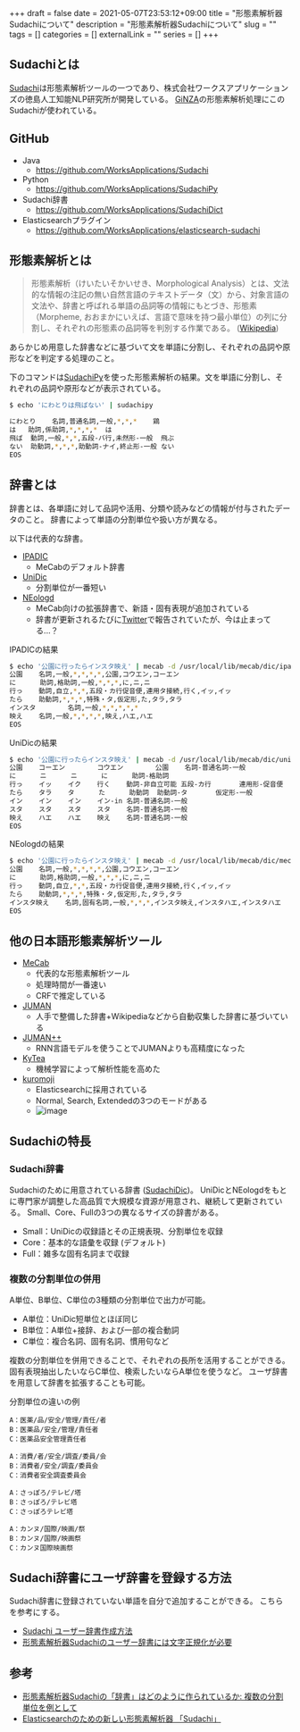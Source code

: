 +++
draft = false
date = 2021-05-07T23:53:12+09:00
title = "形態素解析器Sudachiについて"
description = "形態素解析器Sudachiについて"
slug = ""
tags = []
categories = []
externalLink = ""
series = []
+++

## Sudachiとは
[Sudachi](https://github.com/WorksApplications/Sudachi)は形態素解析ツールの一つであり、株式会社ワークスアプリケーションズの徳島人工知能NLP研究所が開発している。
[GiNZA](https://megagonlabs.github.io/ginza/)の形態素解析処理にこのSudachiが使われている。

## GitHub
- Java
  - https://github.com/WorksApplications/Sudachi
- Python
  - https://github.com/WorksApplications/SudachiPy
- Sudachi辞書
  - https://github.com/WorksApplications/SudachiDict
- Elasticsearchプラグイン
  - https://github.com/WorksApplications/elasticsearch-sudachi

## 形態素解析とは

> 形態素解析（けいたいそかいせき、Morphological Analysis）とは、文法的な情報の注記の無い自然言語のテキストデータ（文）から、対象言語の文法や、辞書と呼ばれる単語の品詞等の情報にもとづき、形態素（Morpheme, おおまかにいえば、言語で意味を持つ最小単位）の列に分割し、それぞれの形態素の品詞等を判別する作業である。 ([Wikipedia](https://ja.wikipedia.org/wiki/%E5%BD%A2%E6%85%8B%E7%B4%A0%E8%A7%A3%E6%9E%90))

あらかじめ用意した辞書などに基づいて文を単語に分割し、それぞれの品詞や原形などを判定する処理のこと。

下のコマンドは[SudachiPy](https://github.com/WorksApplications/SudachiPy)を使った形態素解析の結果。文を単語に分割し、それぞれの品詞や原形などが表示されている。

```bash
$ echo 'にわとりは飛ばない' | sudachipy

にわとり	名詞,普通名詞,一般,*,*,*	鶏
は	助詞,係助詞,*,*,*,*	は
飛ば	動詞,一般,*,*,五段-バ行,未然形-一般	飛ぶ
ない	助動詞,*,*,*,助動詞-ナイ,終止形-一般	ない
EOS
```


## 辞書とは
辞書とは、各単語に対して品詞や活用、分類や読みなどの情報が付与されたデータのこと。
辞書によって単語の分割単位や扱い方が異なる。

以下は代表的な辞書。

- [IPADIC](http://manual.freeshell.org/chasen/ipadic-ja.pdf)
  - MeCabのデフォルト辞書
- [UniDic](https://unidic.ninjal.ac.jp/download#unidic_bccwj)
  - 分割単位が一番短い
- [NEologd](https://github.com/neologd/mecab-ipadic-neologd)
  - MeCab向けの拡張辞書で、新語・固有表現が追加されている
  - 辞書が更新されるたびに[Twitter](https://twitter.com/neologdofficial?lang=ja)で報告されていたが、今は止まってる...？

IPADICの結果

```bash
$ echo '公園に行ったらインスタ映え' | mecab -d /usr/local/lib/mecab/dic/ipadic
公園    名詞,一般,*,*,*,*,公園,コウエン,コーエン
に      助詞,格助詞,一般,*,*,*,に,ニ,ニ
行っ    動詞,自立,*,*,五段・カ行促音便,連用タ接続,行く,イッ,イッ
たら    助動詞,*,*,*,特殊・タ,仮定形,た,タラ,タラ
インスタ        名詞,一般,*,*,*,*,*
映え    名詞,一般,*,*,*,*,映え,ハエ,ハエ
EOS
```

UniDicの結果

```bash
$ echo '公園に行ったらインスタ映え' | mecab -d /usr/local/lib/mecab/dic/unidic
公園    コーエン        コウエン        公園    名詞-普通名詞-一般
に      ニ      ニ      に      助詞-格助詞
行っ    イッ    イク    行く    動詞-非自立可能 五段-カ行       連用形-促音便
たら    タラ    タ      た      助動詞  助動詞-タ       仮定形-一般
イン    イン    イン    イン-in 名詞-普通名詞-一般
スタ    スタ    スタ    スタ    名詞-普通名詞-一般
映え    ハエ    ハエ    映え    名詞-普通名詞-一般
EOS
```

NEologdの結果

```bash
$ echo '公園に行ったらインスタ映え' | mecab -d /usr/local/lib/mecab/dic/mecab-ipadic-neologd
公園    名詞,一般,*,*,*,*,公園,コウエン,コーエン
に      助詞,格助詞,一般,*,*,*,に,ニ,ニ
行っ    動詞,自立,*,*,五段・カ行促音便,連用タ接続,行く,イッ,イッ
たら    助動詞,*,*,*,特殊・タ,仮定形,た,タラ,タラ
インスタ映え    名詞,固有名詞,一般,*,*,*,インスタ映え,インスタハエ,インスタハエ
EOS
```

## 他の日本語形態素解析ツール

- [MeCab](https://taku910.github.io/mecab/)
  - 代表的な形態素解析ツール
  - 処理時間が一番速い
  - CRFで推定している
- [JUMAN](https://nlp.ist.i.kyoto-u.ac.jp/index.php?JUMAN)
  - 人手で整備した辞書+Wikipediaなどから自動収集した辞書に基づいている
- [JUMAN++](https://nlp.ist.i.kyoto-u.ac.jp/?JUMAN%2B%2B)
  - RNN言語モデルを使うことでJUMANよりも高精度になった
- [KyTea](http://www.phontron.com/kytea/index-ja.html)
  - 機械学習によって解析性能を高めた
- [kuromoji](https://www.atilika.com/ja/kuromoji/)
  - Elasticsearchに採用されている
  - Normal, Search, Extendedの3つのモードがある
  - ![image](https://user-images.githubusercontent.com/20487308/117473999-7f8f0780-af95-11eb-840e-e5b00bf5a383.png)


## Sudachiの特長
### Sudachi辞書
Sudachiのために用意されている辞書 ([SudachiDic](https://github.com/WorksApplications/SudachiDict))。
UniDicとNEologdをもとに専門家が調整した高品質で大規模な資源が用意され、継続して更新されている。
Small、Core、Fullの3つの異なるサイズの辞書がある。

- Small：UniDicの収録語とその正規表現、分割単位を収録
- Core：基本的な語彙を収録 (デフォルト)
- Full：雑多な固有名詞まで収録

### 複数の分割単位の併用
A単位、B単位、C単位の3種類の分割単位で出力が可能。

- A単位：UniDic短単位とほぼ同じ
- B単位：A単位+接辞、および一部の複合動詞
- C単位：複合名詞、固有名詞、慣用句など

複数の分割単位を併用できることで、それぞれの長所を活用することができる。
固有表現抽出したいならC単位、検索したいならA単位を使うなど。
ユーザ辞書を用意して辞書を拡張することも可能。

分割単位の違いの例

```
A：医薬/品/安全/管理/責任/者
B：医薬品/安全/管理/責任者
C：医薬品安全管理責任者

A：消費/者/安全/調査/委員/会
B：消費者/安全/調査/委員会
C：消費者安全調査委員会

A：さっぽろ/テレビ/塔
B：さっぽろ/テレビ塔
C：さっぽろテレビ塔

A：カンヌ/国際/映画/祭
B：カンヌ/国際/映画祭
C：カンヌ国際映画祭
```

## Sudachi辞書にユーザ辞書を登録する方法
Sudachi辞書に登録されていない単語を自分で追加することができる。
こちらを参考にする。

- [Sudachi ユーザー辞書作成方法](https://github.com/WorksApplications/Sudachi/blob/develop/docs/user_dict.md)
- [形態素解析器Sudachiのユーザー辞書には文字正規化が必要](https://zenn.dev/sorami/articles/6bdb4bf6c7f207)

## 参考

- [形態素解析器Sudachiの「辞書」はどのように作られているか: 複数の分割単位を例として](https://zenn.dev/sorami/articles/c9a506000fd1fbd1cf98)
- [Elasticsearchのための新しい形態素解析器 「Sudachi」](https://qiita.com/sorami/items/99604ef105f13d2d472b)

